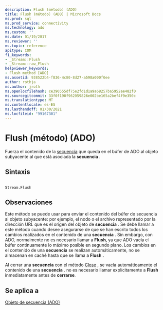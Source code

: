 ```yaml
---
description: Flush (método) (ADO)
title: Flush (método) (ADO) | Microsoft Docs
ms.prod: sql
ms.prod_service: connectivity
ms.technology: ado
ms.custom: ''
ms.date: 01/19/2017
ms.reviewer: ''
ms.topic: reference
apitype: COM
f1_keywords:
- _Stream::Flush
- _Stream::raw_Flush
helpviewer_keywords:
- Flush method [ADO]
ms.assetid: 938522b4-f836-4c80-8d27-a598a000f0ee
author: rothja
ms.author: jroth
ms.openlocfilehash: ce390555df75e2fd1d1a9a68257ba5952ee482f0
ms.sourcegitcommit: 33f0f190f962059826e002be165a2bef4f9e350c
ms.translationtype: MT
ms.contentlocale: es-ES
ms.lasthandoff: 01/30/2021
ms.locfileid: "99167301"
---
```

# <a name="flush-method-ado"></a>Flush (método) (ADO)
Fuerza el contenido de la [secuencia](./stream-object-ado.md) que queda en el búfer de ADO al objeto subyacente al que está asociada la **secuencia** .  
  
## <a name="syntax"></a>Sintaxis  
  
```  
  
Stream.Flush  
```  
  
## <a name="remarks"></a>Observaciones  
 Este método se puede usar para enviar el contenido del búfer de secuencia al objeto subyacente: por ejemplo, el nodo o el archivo representado por la dirección URL que es el origen del objeto de **secuencia** . Se debe llamar a este método cuando desee asegurarse de que se han escrito todos los cambios realizados en el contenido de una **secuencia** . Sin embargo, con ADO, normalmente no es necesario llamar a **Flush**, ya que ADO vacía el búfer continuamente lo máximo posible en segundo plano. Los cambios en el contenido de una **secuencia** se realizan automáticamente, no se almacenan en caché hasta que se llama a **Flush** .  
  
 Al cerrar una **secuencia** con el método [Close](./close-method-ado.md) , se vacía automáticamente el contenido de una **secuencia** . no es necesario llamar explícitamente a **Flush** inmediatamente antes de **cerrarse**.  
  
## <a name="applies-to"></a>Se aplica a  
 [Objeto de secuencia (ADO)](./stream-object-ado.md)